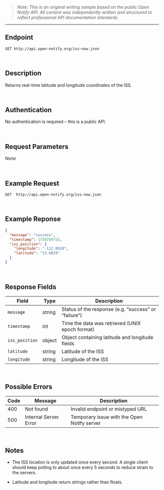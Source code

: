 >*Note:  This is an original writing sample based on the public Open Notify API. All content was independently written and structured to reflect professional API documentation standards.*

---

## Endpoint

`GET http://api.open-notify.org/iss-now.json`

<br>

## Description

Returns real-time latitude and longitude coordinates of the ISS.

<br>

## Authentication

No authentication is required – this is a public API.

<br>

## Request Parameters

_None_

<br>

## Example Request
```http
GET  http://api.open-notify.org/iss-now.json
```
<br>

## Example Reponse

```json
{
  "message": "success",
  "timestamp": 1750789753,
  "iss_position": {
    "longitude": "-112.0920",
    "latitude": "13.6829"
  }
}
```

<br>

## Response Fields

| Field        | Type    | Description                                                    |
|--------------|---------|----------------------------------------------------------------|
| `message`    | string  | Status of the response (e.g. “success” or “failure”)           |
| `timestamp`  | int     | Time the data was retrieved (UNIX epoch format)                |
| `iss_position` | object | Object containing latitude and longitude fields                |
| `latitude`   | string  | Latitude of the ISS                                            |
| `longitude`  | string  | Longitude of the ISS                                           |

<br>

## Possible Errors
| Code | Message  | Description|
|--------|--------|-----------|
|400 | Not found | Invalid endpoint or mistyped URL |
|500 | Internal Server Error | Temporary issue with the Open Notify server

<br>

## Notes
- The ISS location is only updated once every second.  A single client should keep polling to about once every 5 seconds to reduce strain to the servers.

- Latitude and longitude return strings rather than floats.

